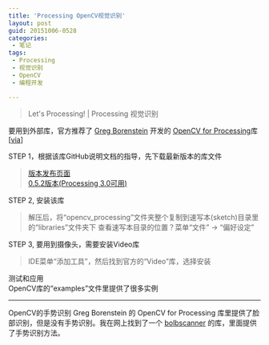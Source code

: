 ```yaml
---
title: 'Processing OpenCV视觉识别'
layout: post
guid: 20151006-0528
categories:
 - 笔记
tags:
 - Processing
 - 视觉识别
 - OpenCV
 - 编程开发

---
```



> Let's Processing! | Processing 视觉识别

要用到外部库，官方推荐了 [Greg Borenstein](http://gregborenstein.com/) 开发的 [OpenCV for Processing](https://github.com/atduskgreg/opencv-processing)库 [[via](https://processing.org/reference/libraries/)]

STEP 1，根据该库GitHub说明文档的指导，先下载最新版本的库文件
> [版本发布页面](https://github.com/atduskgreg/opencv-processing/releases)  
> [0.5.2版本(Processing 3.0可用)](https://github.com/atduskgreg/opencv-processing/releases/download/latest/opencv_processing.zip)

STEP 2, 安装该库
> 解压后，将“opencv_processing”文件夹整个复制到速写本(sketch)目录里的“libraries”文件夹下
> 查看速写本目录的位置？菜单“文件” -> “偏好设定”

STEP 3, 要用到摄像头，需要安装Video库
> IDE菜单“添加工具”，然后找到官方的“Video”库，选择安装


测试和应用  
OpenCV库的“examples”文件里提供了很多实例


---

OpenCV的手势识别
Greg Borenstein 的 OpenCV for Processing 库里提供了脸部识别，但是没有手势识别。我在网上找到了一个 [bolbscanner](https://github.com/robdanet/blobscanner) 的库，里面提供了手势识别方法。